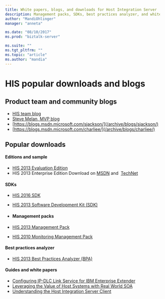 ```yaml
---
title: White papers, blogs, and downloads for Host Integration Server | Microsoft Docs
description: Management packs, SDKs, best practices analyzer, and white paper downloads for HIS
author: "MandiOhlinger"
manager: "anneta"

ms.date: "08/10/2017"
ms.prod: "biztalk-server"

ms.suite: ""
ms.tgt_pltfrm: ""
ms.topic: "article"
ms.author: "mandia"
---
```


# HIS popular downloads and blogs

## Product team and community blogs
-   [HIS team blog](https://blogs.msdn.microsoft.com/hostintegrationserver)
-   [Steve Melan, MVP blog](https://stevemelan.wordpress.com)
-   [https://blogs.msdn.microsoft.com/sjackson/](/archive/blogs/sjackson/)
-   [https://blogs.msdn.microsoft.com/charliee/](/archive/blogs/charliee/)


## Popular downloads

#### Editions and sample

-   [HIS 2013 Evaluation Edition](https://www.microsoft.com/download/details.aspx?id=39950)
-   HIS 2013 Enterprise Edition Download on [MSDN](https://msdn.microsoft.com/subscriptions/downloads/) and  [TechNet](https://technet.microsoft.com/subscriptions/downloads/)

#### SDKs

- [HIS 2016 SDK](https://aka.ms/his2016sdk)
- [HIS 2013 Software Development Kit (SDK)](https://www.microsoft.com/download/details.aspx?id=41557)
- 
  #### Management packs

- [HIS 2013 Management Pack](https://www.microsoft.com/download/details.aspx?id=39978)
- [HIS 2010 Monitoring Management Pack](https://www.microsoft.com/download/details.aspx?id=23657)

#### Best practices analyzer

-   [HIS 2013 Best Practices Analyzer (BPA)](https://www.microsoft.com/download/details.aspx?id=40325)

#### Guides and white papers

-   [Configuring IP-DLC Link Service for IBM Enterprise Extender](https://www.microsoft.com/download/details.aspx?id=17441)
-   [Leveraging the Value of Host Systems with Real World SOA](https://www.microsoft.com/download/details.aspx?id=20799)
-   [Understanding the Host Integration Server Client](https://www.microsoft.com/download/details.aspx?id=15069)